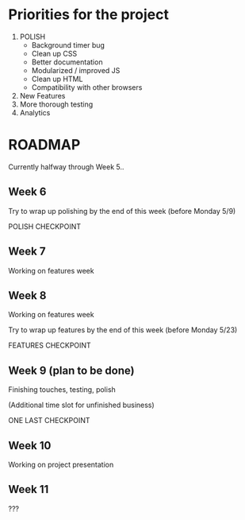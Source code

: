 # Priorities for the project
1. POLISH
    * Background timer bug
    * Clean up CSS
    * Better documentation
    * Modularized / improved JS
    * Clean up HTML
    * Compatibility with other browsers
2. New Features
3. More thorough testing
4. Analytics


# ROADMAP
Currently halfway through Week 5..

## Week 6
Try to wrap up polishing by the end of this week (before Monday 5/9)

POLISH CHECKPOINT

## Week 7
Working on features week

## Week 8
Working on features week

Try to wrap up features by the end of this week (before Monday 5/23)

FEATURES CHECKPOINT

## Week 9 (plan to be done)
Finishing touches, testing, polish

(Additional time slot for unfinished business)

ONE LAST CHECKPOINT

## Week 10
Working on project presentation

## Week 11
???

